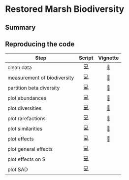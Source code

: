 
# Restored Marsh Biodiversity

<!-- Badges start -->
<!-- Badges end -->

## Summary

## Reproducing the code

| Step                        |                   Script                    |       Vignette       |
|-----------------------------|:-------------------------------------------:|:--------------------:|
| clean data                  |     [:computer:](./code/01_load-data.R)     | [:page_facing_up:]() |
| measurement of biodiversity |       [:computer:](02_analyze-MoB.R)        | [:page_facing_up:]() |
| partition beta diversity    |  [:computer:](03_analyze-beta-partition.R)  | [:page_facing_up:]() |
| plot abundances             |  [:computer:](04_make-abundance-figures.R)  | [:page_facing_up:]() |
| plot diversities            |  [:computer:](05_make-diversity-figures.R)  | [:page_facing_up:]() |
| plot rarefactions           | [:computer:](06_make-rarefaction-figures.R) | [:page_facing_up:]() |
| plot similarities           | [:computer:](07_make-dendrogram-figures.R)  | [:page_facing_up:]() |
| plot effects                |   [:computer:](08_make-effects-figures.R)   | [:page_facing_up:]() |
| plot general effects        | [:computer:](09_make-gen-effect-figures.R)  |                      |
| plot effects on S           |  [:computer:](10_make-effect-S-figures.R)   |                      |
| plot SAD                    |     [:computer:](11_make-SAD-figures.R)     |                      |
